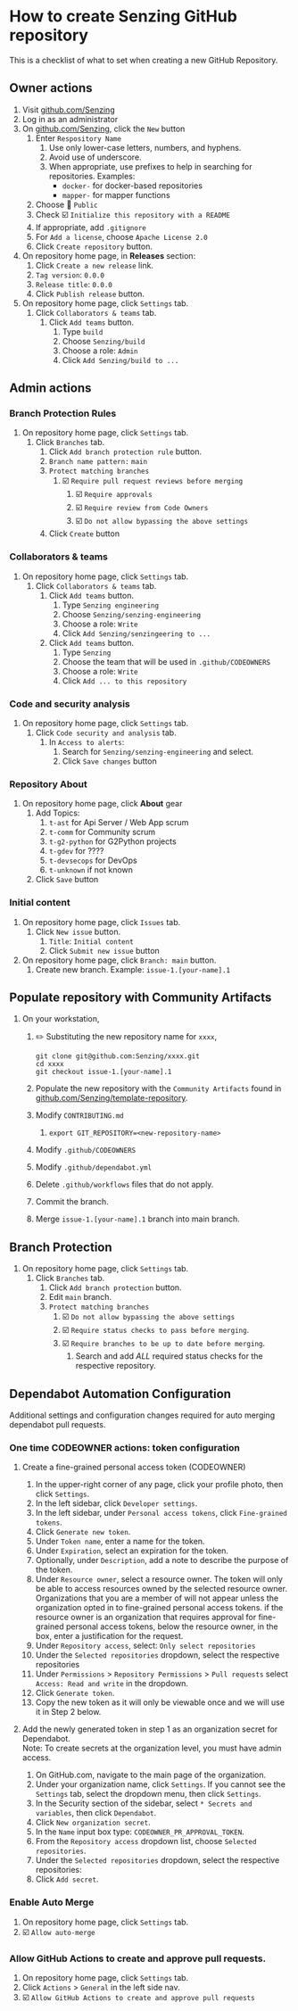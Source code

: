 # How to create Senzing GitHub repository

This is a checklist of what to set when creating a new GitHub Repository.

## Owner actions

1. Visit [github.com/Senzing](https://github.com/Senzing)
1. Log in as an administrator
1. On [github.com/Senzing](https://github.com/Senzing), click the `New` button
    1. Enter `Respository Name`
        1. Use only lower-case letters, numbers, and hyphens.
        1. Avoid use of underscore.
        1. When appropriate, use prefixes to help in searching for repositories.
           Examples:
            - `docker-` for docker-based repositories
            - `mapper-` for mapper functions
    1. Choose :radio_button: `Public`
    1. Check :ballot_box_with_check: `Initialize this repository with a README`
    1. If appropriate, add `.gitignore`
    1. For `Add a license`, choose `Apache License 2.0`
    1. Click `Create repository` button.
1. On repository home page, in **Releases** section:
    1. Click `Create a new release` link.
    1. `Tag version`: `0.0.0`
    1. `Release title`: `0.0.0`
    1. Click `Publish release` button.
1. On repository home page, click `Settings` tab.
    1. Click `Collaborators & teams` tab.
        1. Click `Add teams` button.
            1. Type `build`
            1. Choose `Senzing/build`
            1. Choose a role: `Admin`
            1. Click `Add Senzing/build to ...`

## Admin actions

### Branch Protection Rules

1. On repository home page, click `Settings` tab.
    1. Click `Branches` tab.
        1. Click `Add branch protection rule` button.
        1. `Branch name pattern:`  `main`
        1. `Protect matching branches`
            1. :ballot_box_with_check: `Require pull request reviews before merging`
                1. :ballot_box_with_check: `Require approvals`
                1. :ballot_box_with_check: `Require review from Code Owners`
                1. :ballot_box_with_check: `Do not allow bypassing the above settings`
        1. Click `Create` button

### Collaborators & teams

1. On repository home page, click `Settings` tab.
    1. Click `Collaborators & teams` tab.
        1. Click `Add teams` button.
            1. Type `Senzing engineering`
            1. Choose `Senzing/senzing-engineering`
            1. Choose a role: `Write`
            1. Click `Add Senzing/senzingeering to ...`
        1. Click `Add teams` button.
            1. Type `Senzing`
            1. Choose the team that will be used in `.github/CODEOWNERS`
            1. Choose a role: `Write`
            1. Click `Add ... to this repository`

### Code and security analysis

1. On repository home page, click `Settings` tab.
    1. Click `Code security and analysis` tab.
        1. In `Access to alerts`:
            1. Search for `Senzing/senzing-engineering` and select.
            1. Click `Save changes` button

### Repository About
1. On repository home page, click **About** gear
    1. Add Topics:
        1. `t-ast` for Api Server / Web App scrum
        1. `t-comm` for Community scrum
        1. `t-g2-python` for G2Python projects
        1. `t-gdev` for ????
        1. `t-devsecops` for DevOps
        1. `t-unknown` if not known
    1. Click `Save` button

### Initial content
1. On repository home page, click `Issues` tab.
    1. Click `New issue` button.
        1. `Title`:  `Initial content`
        1. Click `Submit new issue` button
1. On repository home page, click `Branch: main` button.
    1. Create new branch.
       Example:
       `issue-1.[your-name].1`

## Populate repository with Community Artifacts

1. On your workstation,
    1. :pencil2: Substituting the new repository name for `xxxx`,

        ```console
        git clone git@github.com:Senzing/xxxx.git
        cd xxxx
        git checkout issue-1.[your-name].1
        ```

    1. Populate the new repository with the `Community Artifacts` found in
       [github.com/Senzing/template-repository](https://github.com/Senzing/template-repository).
    1. Modify `CONTRIBUTING.md`
        1. `export GIT_REPOSITORY=<new-repository-name>`
    1. Modify `.github/CODEOWNERS`
    1. Modify `.github/dependabot.yml`
    1. Delete `.github/workflows` files that do not apply.
    1. Commit the branch.
    1. Merge `issue-1.[your-name].1` branch into main branch.

## Branch Protection

1. On repository home page, click `Settings` tab.
    1. Click `Branches` tab.
        1. Click `Add branch protection` button.
        1. Edit `main` branch.
        1. `Protect matching branches`
            1. :ballot_box_with_check: `Do not allow bypassing the above settings`
            1. :ballot_box_with_check: `Require status checks to pass before merging`.
            1. :ballot_box_with_check: `Require branches to be up to date before merging`.
                1. Search and add *ALL* required status checks for the respective repository.

## Dependabot Automation Configuration

Additional settings and configuration changes required for auto merging dependabot pull requests. 

### One time CODEOWNER actions: token configuration

1. Create a fine-grained personal access token (CODEOWNER)
    1. In the upper-right corner of any page, click your profile photo, then click `Settings`.
    1. In the left sidebar, click `Developer settings`.
    1. In the left sidebar, under  `Personal access tokens`, click `Fine-grained tokens`.
    1. Click `Generate new token`.
    1. Under `Token name`, enter a name for the token.
    1. Under `Expiration`, select an expiration for the token.
    1. Optionally, under `Description`, add a note to describe the purpose of the token.
    1. Under `Resource owner`, select a resource owner. The token will only be able to access resources owned by the selected resource owner. Organizations that you are a member of will not appear unless the organization opted in to fine-grained personal access tokens. if the resource owner is an organization that requires approval for fine-grained personal access tokens, below the resource owner, in the box, enter a justification for the request.
    1. Under `Repository access`, select: `Only select repositories`
    1. Under the `Selected repositories` dropdown, select the respective repositories
    1. Under `Permissions` > `Repository Permissions` > `Pull requests` select `Access: Read and write` in the dropdown.
    1. Click `Generate token`.
    1. Copy the new token as it will only be viewable once and we will use it in Step 2 below.

2. Add the newly generated token in step 1 as an organization secret for Dependabot.       
    Note: To create secrets at the organization level, you must have admin access.
    1. On GitHub.com, navigate to the main page of the organization.
    1. Under your organization name, click  `Settings`. If you cannot see the `Settings` tab, select the dropdown menu, then click `Settings`.
    1. In the Security section of the sidebar, select `* Secrets and variables`, then click `Dependabot`.
    1. Click `New organization secret`.
    1. In the `Name` input box type: `CODEOWNER_PR_APPROVAL_TOKEN`.
    1. From the `Repository access` dropdown list, choose `Selected repositories`.
    1. Under the `Selected repositories` dropdown, select the respective repositories:
    1. Click `Add secret`.

### Enable Auto Merge

1. On repository home page, click `Settings` tab.
2. :ballot_box_with_check: `Allow auto-merge`

### Allow GitHub Actions to create and approve pull requests.

1. On repository home page, click `Settings` tab.
2. Click `Actions` > `General` in the left side nav.
3. :ballot_box_with_check: `Allow GitHub Actions to create and approve pull requests`